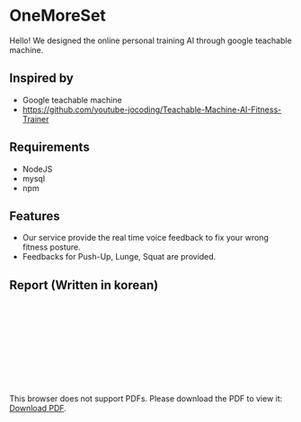 # OneMoreSet

Hello! We designed the online personal training AI through google teachable machine.


## Inspired by

- Google teachable machine
- https://github.com/youtube-jocoding/Teachable-Machine-AI-Fitness-Trainer

## Requirements

- NodeJS
- mysql
- npm

## Features
- Our service provide the real time voice feedback to fix your wrong fitness posture.
- Feedbacks for Push-Up, Lunge, Squat are provided.

## Report (Written in korean)
<object data="https://github.com/broiron/OneMoreSet/blob/main/docs/F4.pdf" type="application/pdf" width="700px" height="700px">
    <embed src="https://github.com/broiron/OneMoreSet/blob/main/docs/F4.pdf">
        <p>This browser does not support PDFs. Please download the PDF to view it: <a href="https://github.com/broiron/OneMoreSet/blob/main/docs/F4.pdf">Download PDF</a>.</p>
    </embed>
</object>
